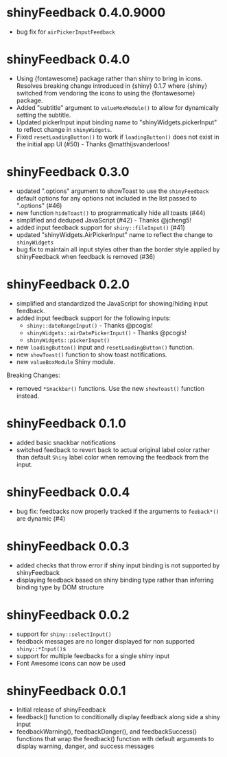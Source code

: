 # shinyFeedback 0.4.0.9000

- bug fix for `airPickerInputFeedback`

# shinyFeedback 0.4.0

- Using {fontawesome} package rather than shiny to bring in icons.  Resolves breaking change introduced
in {shiny} 0.1.7 where {shiny} switched from vendoring the icons to using the {fontawesome} package.
- Added "subtitle" argument to `valueMoxModule()` to allow for dynamically setting the subtitle.
- Updated pickerInput input binding name to "shinyWidgets.pickerInput" to reflect change in `shinyWidgets`.
- Fixed `resetLoadingButton()` to work if `loadingButton()` does not exist in the initial app UI (#50) - Thanks @matthijsvanderloos!

# shinyFeedback 0.3.0

- updated ".options" argument to showToast to use the `shinyFeedback` default options for
any options not included in the list passed to ".options" (#46)
- new function `hideToast()` to programmatically hide all toasts (#44)
- simplified and deduped JavaScript (#42) - Thanks @jcheng5!
- added input feedback support for `shiny::fileInput()` (#41) 
- updated "shinyWidgets.AirPickerInput" name to reflect the change to `shinyWidgets`
- bug fix to maintain all input styles other than the border style applied by
shinyFeedback when feedback is removed (#36)

# shinyFeedback 0.2.0

- simplified and standardized the JavaScript for showing/hiding input feedback.  
- added input feedback support for the following inputs:
  - `shiny::dateRangeInput()` - Thanks @pcogis!
  - `shinyWidgets::airDatePickerInput()` - Thanks @pcogis!
  - `shinyWidgets::pickerInput()`
- new `loadingButton()` input and `resetLoadingButton()` function.
- new `showToast()` function to show toast notifications.
- new `valueBoxModule` Shiny module.

Breaking Changes: 
- removed `*Snackbar()` functions.  Use the new `showToast()` function instead.

# shinyFeedback 0.1.0

- added basic snackbar notifications
- switched feedback to revert back to actual original label color rather than default `Shiny` label color when removing the feedback from the input. 

# shinyFeedback 0.0.4

- bug fix: feedbacks now properly tracked if the arguments to `feeback*()` are dynamic (#4)

# shinyFeedback 0.0.3

- added checks that throw error if shiny input binding is not supported by shinyFeedback
- displaying feedback based on shiny binding type rather than inferring binding type by DOM structure 

# shinyFeedback 0.0.2

- support for `shiny::selectInput()`
- feedback messages are no longer displayed for non supported `shiny::*Input()`s
- support for multiple feedbacks for a single shiny input
- Font Awesome icons can now be used

# shinyFeedback 0.0.1

- Initial release of shinyFeedback
- feedback() function to conditionally display feedback along side a shiny input
- feedbackWarning(), feedbackDanger(), and feedbackSuccess() functions that wrap the feedback() function with default arguments to display warning, danger, and success messages